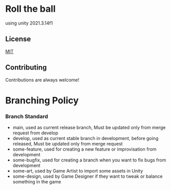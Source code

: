 
# Roll the ball

using unity 2021.3.14f1

## License

[MIT](https://choosealicense.com/licenses/mit/)


## Contributing

Contributions are always welcome!

# Branching Policy

### Branch Standard

- main, used as current release branch,
Must be updated only from merge request from develop
- develop, used as current stable branch in development, before going released,
Must be updated only from merge request
- some-feature, used for creating a new feature or improvisation from development
- some-bugfix, used for creating a branch when you want to fix bugs from development
- some-art, used by Game Artist to import some assets in Unity
- some-design, used by Game Designer if they want to tweak or balance something in the game


